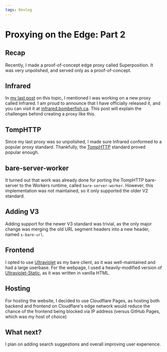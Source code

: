 ```yaml
---
tags: Devlog
---
```


# Proxying on the Edge: Part 2

## Recap

Recently, I made a proof-of-concept edge proxy called Superposition. It was very unpolished, and served only as a proof-of-concept.

## Infrared

In [my last post](https://blog.bomberfish.ca/2023/09/25/cf-workers-proxy-part-1.html) on this topic, I mentioned I was working on a new proxy called Infrared. I am proud to announce that I have officially released it, and you can visit it at [infrared.bomberfish.ca](https://infrared.bomberfish.ca). This post will explain the challenges behind creating a proxy like this.

## TompHTTP

Since my last proxy was so unpolished, I made sure Infrared conformed to a popular proxy standard. Thankfully, the [TompHTTP](https://github.com/TompHTTP) standard proved popular enough. 

## bare-server-worker

It turned out that work was already done for porting the TompHTTP bare-server to the Workers runtime, called `bare-server-worker`. However, this implementation was not maintained, so it only supported the older V2 standard.

## Adding V3

Adding support for the newer V3 standard was trivial, as the only major change was merging the old URL segment headers into a new header, named `x-bare-url`.

## Frontend

I opted to use [Ultraviolet](https://github.com/titaniumnetwork-dev/Ultraviolet) as my bare client, as it was well-maintained and had a large userbase. For the webpage, I used a heavily-modified version of [Ultraviolet-Static](https://github.com/titaniumnetwork-dev/Ultraviolet-Static), as it was written in vanilla HTML.

## Hosting

For hosting the website, I decided to use Cloudflare Pages, as hosting both backend and frontend on Cloudflare's edge network would reduce the chance of the frontend being blocked via IP address (versus GitHub Pages, which was my host of choice)

## What next?

I plan on adding search suggestions and overall improving user experience.
